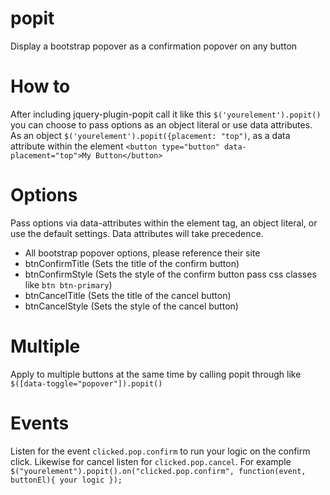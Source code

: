 # popit
Display a bootstrap popover as a confirmation popover on any button
# How to

After including jquery-plugin-popit call it like this `$('yourelement').popit()` you can choose to pass options as an object
literal or use data attributes. As an object `$('yourelement').popit({placement: "top")`, as a data attribute within the element
 `<button type="button" data-placement="top">My Button</button>`

# Options

Pass options via data-attributes within the element tag, an object literal, or use the default settings. 
Data attributes will take precedence. 

* All bootstrap popover options, please reference their site
* btnConfirmTitle (Sets the title of the confirm button)
* btnConfirmStyle (Sets the style of the confirm button pass css classes like `btn btn-primary`)
* btnCancelTitle (Sets the title of the cancel button)
* btnCancelStyle (Sets the style of the cancel button)


# Multiple

Apply to multiple buttons at the same time by calling popit through like `$([data-toggle="popover"]).popit()`

# Events

Listen for the event `clicked.pop.confirm` to run your logic on the confirm click. Likewise for cancel listen for 
`clicked.pop.cancel`. For example `$("yourelement").popit().on("clicked.pop.confirm", function(event, buttonEl){ your logic });`


